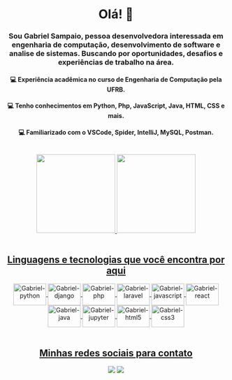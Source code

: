 <div align="center">
<h1>Olá! 👋</h1>
<h3>Sou Gabriel Sampaio, pessoa desenvolvedora interessada em engenharia de computação, desenvolvimento de software e analise de sistemas. Buscando por oportunidades, desafios e experiências de trabalho na área.</h3>

<h4>💻 Experiência acadêmica no curso de Engenharia de Computação pela UFRB.</h4>
<h4>💻 Tenho conhecimentos em Python, Php, JavaScript, Java, HTML, CSS e mais.</h4>
<h4>💻 Familiarizado com o VSCode, Spider, IntelliJ, MySQL, Postman.</h4>

</div>

<br>

<div align="center">
  <a href="https://github.com/gabriel61">
  <img height="180em" src="https://github-readme-stats.vercel.app/api?username=gabriel61&show_icons=true&theme=dracula&include_all_commits=true&count_private=true"/>
  <img height="180em" src="https://github-readme-stats.vercel.app/api/top-langs/?username=gabriel61&layout=compact&langs_count=7&theme=dracula"/>
</div>

<br>

<div align="center" style="display: inline_block"><h2>Linguagens e tecnologias que você encontra por aqui</h2>
          
  <img align="center" alt="Gabriel-python" height="50" width="75" src="https://cdn.jsdelivr.net/gh/devicons/devicon/icons/python/python-original-wordmark.svg">
  <img align="center" alt="Gabriel-django" height="50" width="75" src="https://cdn.jsdelivr.net/gh/devicons/devicon/icons/django/django-plain-wordmark.svg">
  <img align="center" alt="Gabriel-php" height="50" width="75"src="https://cdn.jsdelivr.net/gh/devicons/devicon/icons/php/php-original.svg">
  <img align="center" alt="Gabriel-laravel" height="50" width="75" src="https://cdn.jsdelivr.net/gh/devicons/devicon/icons/laravel/laravel-plain-wordmark.svg">
  <img align="center" alt="Gabriel-javascript" height="50" width="75" src="https://cdn.jsdelivr.net/gh/devicons/devicon/icons/javascript/javascript-original.svg">
  <img align="center" alt="Gabriel-react" height="50" width="75" src="https://cdn.jsdelivr.net/gh/devicons/devicon/icons/react/react-original-wordmark.svg">
  <img align="center" alt="Gabriel-java" height="50" width="75" src="https://cdn.jsdelivr.net/gh/devicons/devicon/icons/java/java-original-wordmark.svg">
  <img align="center" alt="Gabriel-jupyter" height="50" width="75" src="https://cdn.jsdelivr.net/gh/devicons/devicon/icons/jupyter/jupyter-original-wordmark.svg">
  <img align="center" alt="Gabriel-html5" height="50" width="75" src="https://cdn.jsdelivr.net/gh/devicons/devicon/icons/html5/html5-original-wordmark.svg"> 
  <img align="center" alt="Gabriel-css3" height="50" width="75" src="https://cdn.jsdelivr.net/gh/devicons/devicon/icons/css3/css3-original-wordmark.svg">
  
          
</div>

<br>

<div align="center" style="display: inline_block"><h2>Minhas redes sociais para contato</h2>
  
  <a href = "mailto:sogabris@gmail.com"><img src="https://img.shields.io/badge/-Gmail-%23333?style=for-the-badge&logo=gmail&logoColor=white" target="_blank"></a>
  <a href="https://www.linkedin.com/in/sogabris" target="_blank"><img src="https://img.shields.io/badge/-LinkedIn-%230077B5?style=for-the-badge&logo=linkedin&logoColor=white" target="_blank"></a> 
    
</div>
